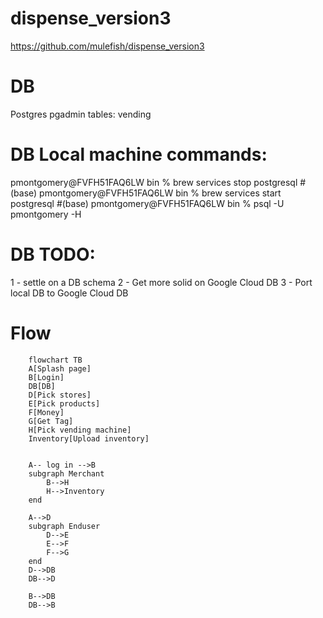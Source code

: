 # dispense_version3
https://github.com/mulefish/dispense_version3

# DB 
Postgres
pgadmin
tables: 
vending 

# DB Local machine commands: 
pmontgomery@FVFH51FAQ6LW bin % brew services stop postgresql
#(base) pmontgomery@FVFH51FAQ6LW bin % brew services start postgresql
#(base) pmontgomery@FVFH51FAQ6LW bin % psql -U pmontgomery -H

# DB TODO: 
1 - settle on a DB schema 
2 - Get more solid on Google Cloud DB 
3 - Port local DB to Google Cloud DB 

# Flow

```mermaid
    flowchart TB
    A[Splash page]
    B[Login]
    DB[DB]
    D[Pick stores]
    E[Pick products]
    F[Money]
    G[Get Tag]
    H[Pick vending machine]
    Inventory[Upload inventory]


    A-- log in -->B
    subgraph Merchant
        B-->H
        H-->Inventory
    end
    
    A-->D
    subgraph Enduser
        D-->E
        E-->F
        F-->G
    end
    D-->DB
    DB-->D

    B-->DB
    DB-->B

```
